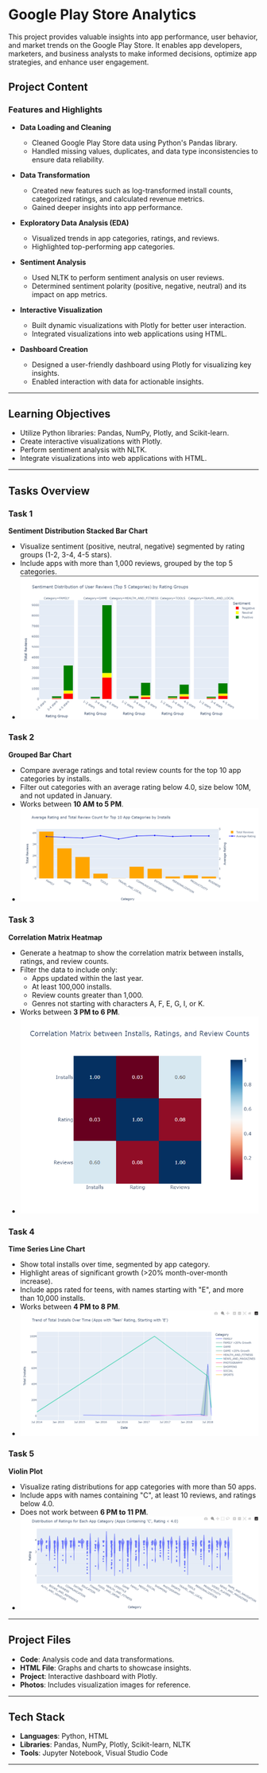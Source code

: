 # Google Play Store Analytics

This project provides valuable insights into app performance, user behavior, and market trends on the Google Play Store. It enables app developers, marketers, and business analysts to make informed decisions, optimize app strategies, and enhance user engagement.

## Project Content

### Features and Highlights
- **Data Loading and Cleaning**  
  - Cleaned Google Play Store data using Python's Pandas library.  
  - Handled missing values, duplicates, and data type inconsistencies to ensure data reliability.

- **Data Transformation**  
  - Created new features such as log-transformed install counts, categorized ratings, and calculated revenue metrics.  
  - Gained deeper insights into app performance.

- **Exploratory Data Analysis (EDA)**  
  - Visualized trends in app categories, ratings, and reviews. 
  - Highlighted top-performing app categories.

- **Sentiment Analysis**  
  - Used NLTK to perform sentiment analysis on user reviews.  
  - Determined sentiment polarity (positive, negative, neutral) and its impact on app metrics.

- **Interactive Visualization**  
  - Built dynamic visualizations with Plotly for better user interaction.  
  - Integrated visualizations into web applications using HTML.

- **Dashboard Creation**  
  - Designed a user-friendly dashboard using Plotly for visualizing key insights.  
  - Enabled interaction with data for actionable insights.

---

## Learning Objectives
- Utilize Python libraries: Pandas, NumPy, Plotly, and Scikit-learn.
- Create interactive visualizations with Plotly.
- Perform sentiment analysis with NLTK.
- Integrate visualizations into web applications with HTML.

---

## Tasks Overview

### Task 1  
**Sentiment Distribution Stacked Bar Chart**  
- Visualize sentiment (positive, neutral, negative) segmented by rating groups (1-2, 3-4, 4-5 stars).  
- Include apps with more than 1,000 reviews, grouped by the top 5 categories.  
- ![Task 1 Output](https://github.com/Bhumigor/Google-Play-Store-Analysis/blob/main/Photos/Task1.png)

### Task 2  
**Grouped Bar Chart**  
- Compare average ratings and total review counts for the top 10 app categories by installs.  
- Filter out categories with an average rating below 4.0, size below 10M, and not updated in January.  
- Works between **10 AM to 5 PM**.
- ![Task 2 Output](https://github.com/Bhumigor/Google-Play-Store-Analysis/blob/main/Photos/Task2.png)

### Task 3  
**Correlation Matrix Heatmap**  
- Generate a heatmap to show the correlation matrix between installs, ratings, and review counts.  
- Filter the data to include only:  
  - Apps updated within the last year.  
  - At least 100,000 installs.  
  - Review counts greater than 1,000.  
  - Genres not starting with characters A, F, E, G, I, or K.  
- Works between **3 PM to 6 PM**.
- ![Task 3 Output](https://github.com/Bhumigor/Google-Play-Store-Analysis/blob/main/Photos/Task3.png)

### Task 4  
**Time Series Line Chart**  
- Show total installs over time, segmented by app category.  
- Highlight areas of significant growth (>20% month-over-month increase).  
- Include apps rated for teens, with names starting with "E", and more than 10,000 installs.  
- Works between **4 PM to 8 PM**.
- ![Task 4 Output](https://github.com/Bhumigor/Google-Play-Store-Analysis/blob/main/Photos/Task4.png)

### Task 5  
**Violin Plot**  
- Visualize rating distributions for app categories with more than 50 apps.  
- Include apps with names containing "C", at least 10 reviews, and ratings below 4.0.  
- Does not work between **6 PM to 11 PM**.
- ![Task 5 Output](https://github.com/Bhumigor/Google-Play-Store-Analysis/blob/main/Photos/Task5.png)

---

## Project Files
- **Code**: Analysis code and data transformations.  
- **HTML File**: Graphs and charts to showcase insights.  
- **Project**: Interactive dashboard with Plotly.  
- **Photos**: Includes visualization images for reference.  

---

## Tech Stack
- **Languages**: Python, HTML
- **Libraries**: Pandas, NumPy, Plotly, Scikit-learn, NLTK 
- **Tools**: Jupyter Notebook, Visual Studio Code  

---

